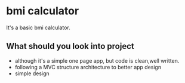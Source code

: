 # bmi calculator

It's a basic bmi calculator.

## What should you look into project 
- although it's a simple one page app, but code is clean,well written.
- following a MVC structure architecture to better app design
- simple design


